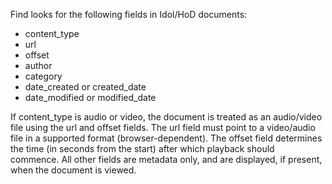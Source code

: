 Find looks for the following fields in Idol/HoD documents:
* content_type
* url
* offset
* author
* category
* date_created or created_date
* date_modified or modified_date

If content_type is audio or video, the document is treated as an audio/video file using the url and offset fields.
The url field must point to a video/audio file in a supported format (browser-dependent).
The offset field determines the time (in seconds from the start) after which playback should commence.
All other fields are metadata only, and are displayed, if present, when the document is viewed.